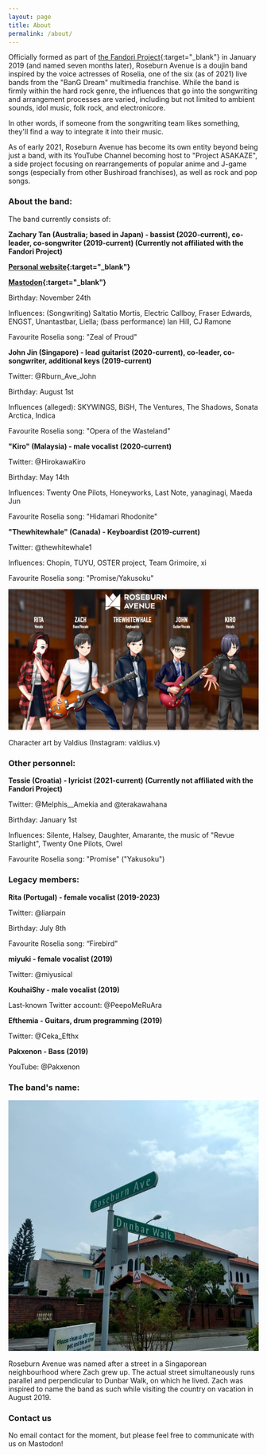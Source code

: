 ```yaml
---
layout: page
title: About
permalink: /about/
---
```


Officially formed as part of [the Fandori Project](https://fandoriproject.wordpress.com/){:target="_blank"} in January 2019 (and named seven months later), Roseburn Avenue is a doujin band inspired by the voice actresses of Roselia, one of the six (as of 2021) live bands from the "BanG Dream" multimedia franchise. While the band is firmly within the hard rock genre, the influences that go into the songwriting and arrangement processes are varied, including but not limited to ambient sounds, idol music, folk rock, and electronicore.

In other words, if someone from the songwriting team likes something, they'll find a way to integrate it into their music.

As of early 2021, Roseburn Avenue has become its own entity beyond being just a band, with its YouTube Channel becoming host to "Project ASAKAZE", a side project focusing on rearrangements of popular anime and J-game songs (especially from other Bushiroad franchises), as well as rock and pop songs.

### About the band:

The band currently consists of:

<b>Zachary Tan (Australia; based in Japan) - bassist (2020-current), co-leader, co-songwriter (2019-current) (Currently not affiliated with the Fandori Project)</b>

<b>[Personal website](https://setonix-with-coffee.netlify.app){:target="_blank"}</b>

<b>[Mastodon](https://famichiki.jp/@RBurn_Ave_Zach){:target="_blank"}</b>

Birthday: November 24th

Influences: (Songwriting) Saltatio Mortis, Electric Callboy, Fraser Edwards, ENGST, Unantastbar, Liella; (bass performance) Ian Hill, CJ Ramone

Favourite Roselia song: "Zeal of Proud"


<b>John Jin (Singapore) - lead guitarist (2020-current), co-leader, co-songwriter, additional keys (2019-current)</b>

Twitter: @Rburn_Ave_John

Birthday: August 1st

Influences (alleged): SKYWINGS, BiSH, The Ventures, The Shadows, Sonata Arctica, Indica

Favourite Roselia song: "Opera of the Wasteland"


<b>"Kiro" (Malaysia) - male vocalist (2020-current)</b>

Twitter: @HirokawaKiro

Birthday: May 14th

Influences: Twenty One Pilots, Honeyworks, Last Note, yanaginagi, Maeda Jun

Favourite Roselia song: "Hidamari Rhodonite"


<b>"Thewhitewhale" (Canada) - Keyboardist (2019-current)</b>

Twitter: @thewhitewhale1

Influences: Chopin, TUYU, OSTER project, Team Grimoire, xi

Favourite Roselia song: "Promise/Yakusoku"


![The band, with Rita still a member at the time of commission, as depicted as anime characters.](/assets/images/Roseburn_Avenue_Full_Band.png)

Character art by Valdius (Instagram: valdius.v)

### Other personnel:

<b>Tessie (Croatia) - lyricist (2021-current) (Currently not affiliated with the Fandori Project)</b>

Twitter: @Melphis__Amekia and @terakawahana

Birthday: January 1st

Influences: Silente, Halsey, Daughter, Amarante, the music of "Revue Starlight", Twenty One Pilots, Owel

Favourite Roselia song: "Promise" ("Yakusoku")

### Legacy members:

<b>Rita (Portugal) - female vocalist (2019-2023)</b>

Twitter: @liarpain

Birthday: July 8th

Favourite Roselia song: “Firebird”

<b>miyuki - female vocalist (2019)</b>

Twitter: @miyusical


<b>KouhaiShy - male vocalist (2019)</b>

Last-known Twitter account: @PeepoMeRuAra


<b>Efthemia - Guitars, drum programming (2019)</b>

Twitter: @Ceka_Efthx


<b>Pakxenon - Bass (2019)</b>

YouTube: @Pakxenon



### The band's name:

![A couple of street signs in a Singaporean neighbourhood, with one saying "Dunbar Walk" and the other saying "Roseburn Avenue".](/assets/images/98EAB3E3-58A6-463F-A3F8-2E78C9853F66.jpeg)

Roseburn Avenue was named after a street in a Singaporean neighbourhood where Zach grew up. The actual street simultaneously runs parallel and perpendicular to Dunbar Walk, on which he lived. Zach was inspired to name the band as such while visiting the country on vacation in August 2019.

### Contact us

No email contact for the moment, but please feel free to communicate with us on Mastodon!
